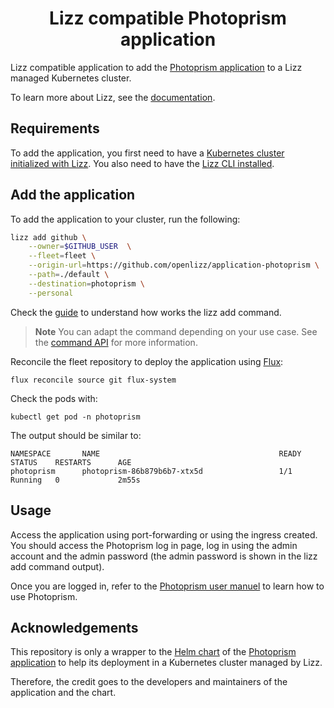 <h1 align="center">Lizz compatible Photoprism application</h1>

Lizz compatible application to add the [Photoprism application](https://photoprism.app/) to a Lizz managed Kubernetes cluster.

To learn more about Lizz, see the [documentation](https://openlizz.com).

## Requirements

To add the application, you first need to have a [Kubernetes cluster initialized with Lizz](https://openlizz.com/docs/guides/init).
You also need to have the [Lizz CLI installed](https://openlizz.com/docs/installation).

## Add the application

To add the application to your cluster, run the following:

```bash
lizz add github \
    --owner=$GITHUB_USER  \
    --fleet=fleet \
    --origin-url=https://github.com/openlizz/application-photoprism \
    --path=./default \
    --destination=photoprism \
    --personal
```

Check the [guide](https://openlizz.com/docs/guides/add) to understand how works the lizz add command.

> **Note**
> You can adapt the command depending on your use case. See the [command API](https://openlizz.com/docs/cli/lizz_add_github) for more information.

Reconcile the fleet repository to deploy the application using [Flux](https://fluxcd.io/):

```
flux reconcile source git flux-system
```

Check the pods with:

```
kubectl get pod -n photoprism
```

The output should be similar to:

```
NAMESPACE       NAME                                        READY   STATUS    RESTARTS      AGE
photoprism      photoprism-86b879b6b7-xtx5d                 1/1     Running   0             2m55s
```
    
## Usage

Access the application using port-forwarding or using the ingress created.
You should access the Photoprism log in page, log in using the admin account and the admin password (the admin password is shown in the lizz add command output).

Once you are logged in, refer to the [Photoprism user manuel](https://docs.photoprism.app/user-guide/) to learn how to use Photoprism.

## Acknowledgements

This repository is only a wrapper to the [Helm chart](https://github.com/k8s-at-home/charts/tree/master/charts/stable/photoprism) of the [Photoprism application](https://photoprism.app/) to help its deployment in a Kubernetes cluster managed by Lizz.

Therefore, the credit goes to the developers and maintainers of the application and the chart.